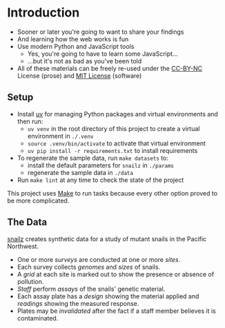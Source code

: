 # Introduction

-   Sooner or later you're going to want to share your findings
-   And learning how the web works is fun
-   Use modern Python and JavaScript tools
    -   Yes, you're going to have to learn some JavaScript…
    -   …but it's not as bad as you've been told
-   All of these materials can be freely re-used under
    the [CC-BY-NC][cc_by_nc] License (prose)
    and [MIT License][mit] (software)

## Setup

-   Install [uv][uv] for managing Python packages and virtual environments and then run:
    -   `uv venv` in the root directory of this project to create a virtual environment in `./.venv`
    -   `source .venv/bin/activate` to activate that virtual environment
    -   `uv pip install -r requirements.txt` to install requirements
-   To regenerate the sample data, run `make datasets` to:
    -   install the default parameters for `snailz` in `./params`
    -   regenerate the sample data in `./data`
-   Run `make lint` at any time to check the state of the project

This project uses [Make][make] to run tasks because every other option proved to be more complicated.

## The Data

[snailz][snailz] creates synthetic data for a study of mutant snails in the Pacific Northwest.

-   One or more *surveys* are conducted at one or more *sites*.
-   Each survey collects *genomes* and *sizes* of snails.
-   A *grid* at each site is marked out to show the presence or absence of pollution.
-   *Staff* perform *assays* of the snails' genetic material.
-   Each assay plate has a *design* showing the material applied and *readings* showing the measured response.
-   Plates may be *invalidated* after the fact if a staff member believes it is contaminated.

[cc_by_nc]: https://creativecommons.org/licenses/by-nc/4.0/
[make]: https://www.gnu.org/software/make/
[mit]: https://opensource.org/license/MIT
[snailz]: https://gvwilson.github.io/snailz/
[uv]: https://github.com/astral-sh/uv
